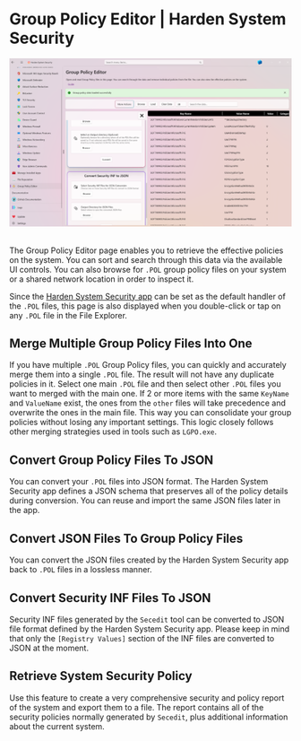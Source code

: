 # Group Policy Editor | Harden System Security

<div align="center">

<img src="https://raw.githubusercontent.com/HotCakeX/.github/9f8c01aea24dd33804e794ab1fbcb68fb71609dc/Pictures/PNG%20and%20JPG/Harden%20System%20Security%20page%20screenshots/Group%20Policy%20Editor.png" alt="Group Policy Editor | Harden System Security">

</div>

<br>

The Group Policy Editor page enables you to retrieve the effective policies on the system. You can sort and search through this data via the available UI controls. You can also browse for `.POL` group policy files on your system or a shared network location in order to inspect it.

Since the [Harden System Security app](https://github.com/HotCakeX/Harden-Windows-Security/wiki/Harden-System-Security) can be set as the default handler of the `.POL` files, this page is also displayed when you double-click or tap on any `.POL` file in the File Explorer.

## Merge Multiple Group Policy Files Into One

If you have multiple `.POL` Group Policy files, you can quickly and accurately merge them into a single `.POL` file. The result will not have any duplicate policies in it. Select one main `.POL` file and then select other `.POL` files you want to merged with the main one. If 2 or more items with the same `KeyName` and `ValueName` exist, the ones from the `other` files will take precedence and overwrite the ones in the main file. This way you can consolidate your group policies without losing any important settings. This logic closely follows other merging strategies used in tools such as `LGPO.exe`.

## Convert Group Policy Files To JSON

You can convert your `.POL` files into JSON format. The Harden System Security app defines a JSON schema that preserves all of the policy details during conversion. You can reuse and import the same JSON files later in the app.

## Convert JSON Files To Group Policy Files

You can convert the JSON files created by the Harden System Security app back to `.POL` files in a lossless manner.

## Convert Security INF Files To JSON

Security INF files generated by the `Secedit` tool can be converted to JSON file format defined by the Harden System Security app. Please keep in mind that only the `[Registry Values]` section of the INF files are converted to JSON at the moment.

## Retrieve System Security Policy

Use this feature to create a very comprehensive security and policy report of the system and export them to a file. The report contains all of the security policies normally generated by `Secedit`, plus additional information about the current system.

<br>
